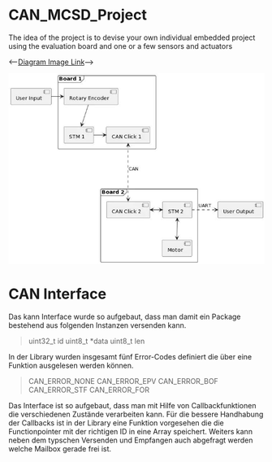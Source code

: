 # CAN_MCSD_Project

The idea of the project is to devise your own individual embedded project using the evaluation board and one or a few sensors and actuators

<--[Diagram Image Link](//www.plantuml.com/plantuml/png/PP0n2uCm58Jt_8fNzmfc52bQwT315gnE8YAQqb9DIen3AVtlVGdDyEWKxlZktf5qCRqswponZRc9MK0dbHGTk-eUHR1NlHuX2k3Dcb8X-eA37DGeTCkQIrL0X6-UdI2VxiF3gW-DSXjr92UaLOKoIjj4Koz2mr4-LzF2TWV_fwY1aANyVVUw89r252HX61A2jn03IaQzn5VpNxNpqFHxlMdRtF3pQjpo6Egih5Wgv8WV-WK0)-->

<img src="./Component Diagram.JPG">

# CAN Interface

Das kann Interface wurde so aufgebaut, dass man damit ein Package bestehend aus folgenden Instanzen versenden kann.

> uint32_t id
> uint8_t *data
> uint8_t len

In der Library wurden insgesamt fünf Error-Codes definiert die über eine Funktion ausgelesen werden können.
> CAN_ERROR_NONE 
> CAN_ERROR_EPV 
> CAN_ERROR_BOF 
> CAN_ERROR_STF 
> CAN_ERROR_FOR 

Das Interface ist so aufgebaut, dass man mit Hilfe von Callbackfunktionen die verschiedenen Zustände verarbeiten kann.
Für die bessere Handhabung der Callbacks ist in der Library eine Funktion vorgesehen die die Functionpointer mit der richtigen ID in eine Array speichert.
Weiters kann neben dem typschen Versenden und Empfangen auch abgefragt werden welche Mailbox gerade frei ist.
